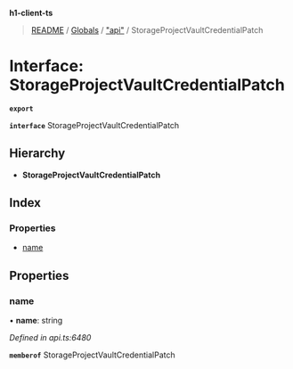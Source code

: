 **h1-client-ts**

> [README](../README.md) / [Globals](../globals.md) / ["api"](../modules/_api_.md) / StorageProjectVaultCredentialPatch

# Interface: StorageProjectVaultCredentialPatch

**`export`** 

**`interface`** StorageProjectVaultCredentialPatch

## Hierarchy

* **StorageProjectVaultCredentialPatch**

## Index

### Properties

* [name](_api_.storageprojectvaultcredentialpatch.md#name)

## Properties

### name

•  **name**: string

*Defined in api.ts:6480*

**`memberof`** StorageProjectVaultCredentialPatch
